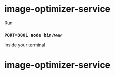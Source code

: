 # image-optimizer-service

Run

### `PORT=3001 node bin/www`

inside your terminal
# image-optimizer-service
